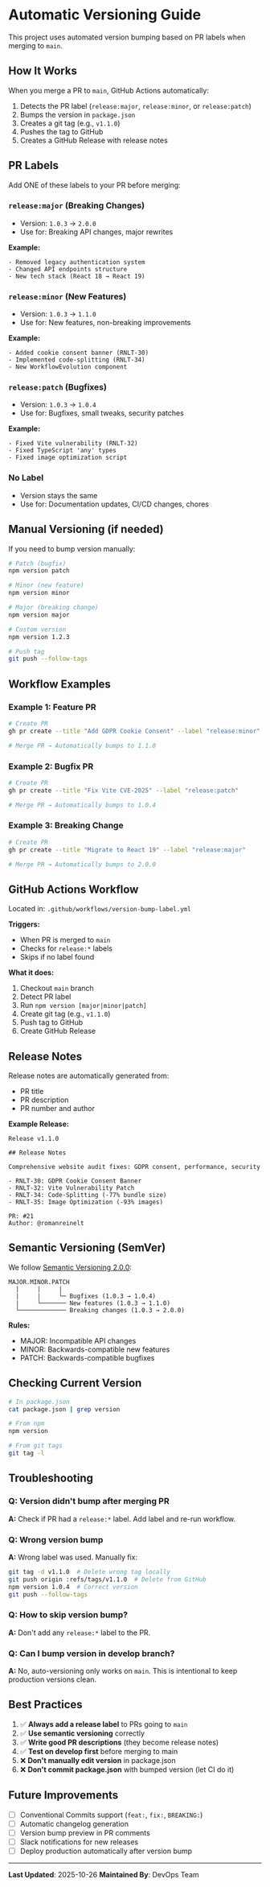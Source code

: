 # Automatic Versioning Guide

This project uses automated version bumping based on PR labels when merging to `main`.

## How It Works

When you merge a PR to `main`, GitHub Actions automatically:
1. Detects the PR label (`release:major`, `release:minor`, or `release:patch`)
2. Bumps the version in `package.json`
3. Creates a git tag (e.g., `v1.1.0`)
4. Pushes the tag to GitHub
5. Creates a GitHub Release with release notes

## PR Labels

Add ONE of these labels to your PR before merging:

### `release:major` (Breaking Changes)
- Version: `1.0.3` → `2.0.0`
- Use for: Breaking API changes, major rewrites

**Example:**
```
- Removed legacy authentication system
- Changed API endpoints structure
- New tech stack (React 18 → React 19)
```

### `release:minor` (New Features)
- Version: `1.0.3` → `1.1.0`
- Use for: New features, non-breaking improvements

**Example:**
```
- Added cookie consent banner (RNLT-30)
- Implemented code-splitting (RNLT-34)
- New WorkflowEvolution component
```

### `release:patch` (Bugfixes)
- Version: `1.0.3` → `1.0.4`
- Use for: Bugfixes, small tweaks, security patches

**Example:**
```
- Fixed Vite vulnerability (RNLT-32)
- Fixed TypeScript 'any' types
- Fixed image optimization script
```

### No Label
- Version stays the same
- Use for: Documentation updates, CI/CD changes, chores

## Manual Versioning (if needed)

If you need to bump version manually:

```bash
# Patch (bugfix)
npm version patch

# Minor (new feature)
npm version minor

# Major (breaking change)
npm version major

# Custom version
npm version 1.2.3

# Push tag
git push --follow-tags
```

## Workflow Examples

### Example 1: Feature PR

```bash
# Create PR
gh pr create --title "Add GDPR Cookie Consent" --label "release:minor"

# Merge PR → Automatically bumps to 1.1.0
```

### Example 2: Bugfix PR

```bash
# Create PR
gh pr create --title "Fix Vite CVE-2025" --label "release:patch"

# Merge PR → Automatically bumps to 1.0.4
```

### Example 3: Breaking Change

```bash
# Create PR
gh pr create --title "Migrate to React 19" --label "release:major"

# Merge PR → Automatically bumps to 2.0.0
```

## GitHub Actions Workflow

Located in: `.github/workflows/version-bump-label.yml`

**Triggers:**
- When PR is merged to `main`
- Checks for `release:*` labels
- Skips if no label found

**What it does:**
1. Checkout `main` branch
2. Detect PR label
3. Run `npm version [major|minor|patch]`
4. Create git tag (e.g., `v1.1.0`)
5. Push tag to GitHub
6. Create GitHub Release

## Release Notes

Release notes are automatically generated from:
- PR title
- PR description
- PR number and author

**Example Release:**

```
Release v1.1.0

## Release Notes

Comprehensive website audit fixes: GDPR consent, performance, security

- RNLT-30: GDPR Cookie Consent Banner
- RNLT-32: Vite Vulnerability Patch
- RNLT-34: Code-Splitting (-77% bundle size)
- RNLT-35: Image Optimization (-93% images)

PR: #21
Author: @romanreinelt
```

## Semantic Versioning (SemVer)

We follow [Semantic Versioning 2.0.0](https://semver.org/):

```
MAJOR.MINOR.PATCH
  |     |     |
  |     |     └─ Bugfixes (1.0.3 → 1.0.4)
  |     └─────── New features (1.0.3 → 1.1.0)
  └───────────── Breaking changes (1.0.3 → 2.0.0)
```

**Rules:**
- MAJOR: Incompatible API changes
- MINOR: Backwards-compatible new features
- PATCH: Backwards-compatible bugfixes

## Checking Current Version

```bash
# In package.json
cat package.json | grep version

# From npm
npm version

# From git tags
git tag -l
```

## Troubleshooting

### Q: Version didn't bump after merging PR
**A:** Check if PR had a `release:*` label. Add label and re-run workflow.

### Q: Wrong version bump
**A:** Wrong label was used. Manually fix:
```bash
git tag -d v1.1.0  # Delete wrong tag locally
git push origin :refs/tags/v1.1.0  # Delete from GitHub
npm version 1.0.4  # Correct version
git push --follow-tags
```

### Q: How to skip version bump?
**A:** Don't add any `release:*` label to the PR.

### Q: Can I bump version in develop branch?
**A:** No, auto-versioning only works on `main`. This is intentional to keep production versions clean.

## Best Practices

1. ✅ **Always add a release label** to PRs going to `main`
2. ✅ **Use semantic versioning** correctly
3. ✅ **Write good PR descriptions** (they become release notes)
4. ✅ **Test on develop first** before merging to main
5. ❌ **Don't manually edit version** in package.json
6. ❌ **Don't commit package.json** with bumped version (let CI do it)

## Future Improvements

- [ ] Conventional Commits support (`feat:`, `fix:`, `BREAKING:`)
- [ ] Automatic changelog generation
- [ ] Version bump preview in PR comments
- [ ] Slack notifications for new releases
- [ ] Deploy production automatically after version bump

---

**Last Updated**: 2025-10-26
**Maintained By**: DevOps Team
